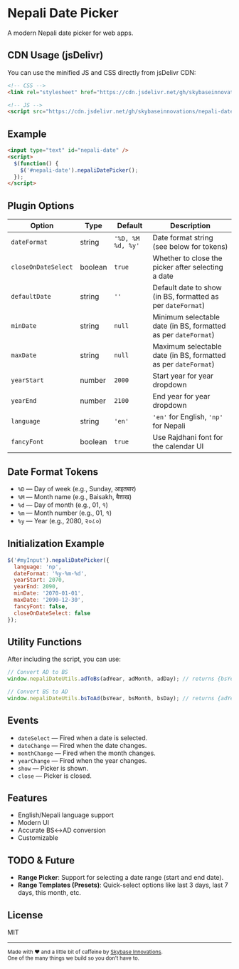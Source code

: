 # Nepali Date Picker

A modern Nepali date picker for web apps.

## CDN Usage (jsDelivr)

You can use the minified JS and CSS directly from jsDelivr CDN:

```html
<!-- CSS -->
<link rel="stylesheet" href="https://cdn.jsdelivr.net/gh/skybaseinnovations/nepali-date-picker@main/dist/datepicker.min.css">

<!-- JS -->
<script src="https://cdn.jsdelivr.net/gh/skybaseinnovations/nepali-date-picker@main/dist/datepicker.min.js"></script>
```

## Example

```html
<input type="text" id="nepali-date" />
<script>
  $(function() {
    $('#nepali-date').nepaliDatePicker();
  });
</script>
```

## Plugin Options

| Option              | Type     | Default                | Description                                                        |
|---------------------|----------|------------------------|--------------------------------------------------------------------|
| `dateFormat`        | string   | `'%D, %M %d, %y'`      | Date format string (see below for tokens)                          |
| `closeOnDateSelect` | boolean  | `true`                 | Whether to close the picker after selecting a date                 |
| `defaultDate`       | string   | `''`                   | Default date to show (in BS, formatted as per `dateFormat`)        |
| `minDate`           | string   | `null`                 | Minimum selectable date (in BS, formatted as per `dateFormat`)     |
| `maxDate`           | string   | `null`                 | Maximum selectable date (in BS, formatted as per `dateFormat`)     |
| `yearStart`         | number   | `2000`                 | Start year for year dropdown                                       |
| `yearEnd`           | number   | `2100`                 | End year for year dropdown                                         |
| `language`          | string   | `'en'`                 | `'en'` for English, `'np'` for Nepali                              |
| `fancyFont`         | boolean  | `true`                 | Use Rajdhani font for the calendar UI                              |

## Date Format Tokens

- `%D` — Day of week (e.g., Sunday, आइतबार)
- `%M` — Month name (e.g., Baisakh, बैशाख)
- `%d` — Day of month (e.g., 01, १)
- `%m` — Month number (e.g., 01, १)
- `%y` — Year (e.g., 2080, २०८०)

## Initialization Example

```js
$('#myInput').nepaliDatePicker({
  language: 'np',
  dateFormat: '%y-%m-%d',
  yearStart: 2070,
  yearEnd: 2090,
  minDate: '2070-01-01',
  maxDate: '2090-12-30',
  fancyFont: false,
  closeOnDateSelect: false
});
```

## Utility Functions

After including the script, you can use:

```js
// Convert AD to BS
window.nepaliDateUtils.adToBs(adYear, adMonth, adDay); // returns {bsYear, bsMonth, bsDay}

// Convert BS to AD
window.nepaliDateUtils.bsToAd(bsYear, bsMonth, bsDay); // returns {adYear, adMonth, adDay}
```

## Events

- `dateSelect` — Fired when a date is selected.
- `dateChange` — Fired when the date changes.
- `monthChange` — Fired when the month changes.
- `yearChange` — Fired when the year changes.
- `show` — Picker is shown.
- `close` — Picker is closed.

## Features
- English/Nepali language support
- Modern UI
- Accurate BS↔AD conversion
- Customizable

## TODO & Future
- **Range Picker**: Support for selecting a date range (start and end date).
- **Range Templates (Presets)**: Quick-select options like last 3 days, last 7 days, this month, etc.

## License
MIT

---

<sub>Made with ❤️ and a little bit of caffeine by <a href="https://skybase.com.np" target="_blank">Skybase Innovations</a>.<br>One of the many things we build so you don't have to.</sub> 